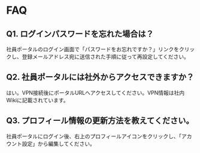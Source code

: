 # FAQ

## Q1. ログインパスワードを忘れた場合は？
社員ポータルのログイン画面で「パスワードをお忘れですか？」リンクをクリックし、登録メールアドレス宛に送信された手順に従って再設定してください。

## Q2. 社員ポータルには社外からアクセスできますか？
はい。VPN接続後にポータルURLへアクセスしてください。VPN情報は社内Wikiに記載されています。

## Q3. プロフィール情報の更新方法を教えてください。
社員ポータルにログイン後、右上のプロフィールアイコンをクリックし、「アカウント設定」から編集してください。
